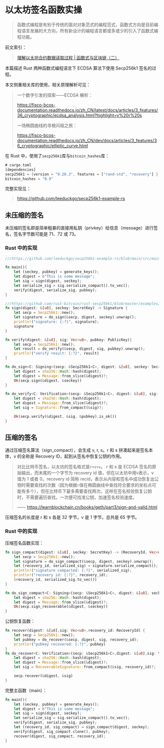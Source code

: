 # 以太坊签名函数实操

> 函数式编程是有别于传统的面对对象范式的编程范式，函数式方向是目前编程语言发展的大方向，所有新设计的编程语言都或多或少的引入了函数式编程功能。



前文索引：

> [理解以太坊合约数据读取过程 | 函数式与区块链（二）](http://mp.weixin.qq.com/s?__biz=MzI0NTM0MzE5Mw==&mid=2247485420&idx=1&sn=1149067c6a0bfb13bde552bb5721eefd&chksm=e94eb15ade39384c9e68e2bd6bf321640b5da57eefc828ff92b24669fe6e4aa93468464f74e3&scene=21#wechat_redirect)
>

本篇描述  Rust 两种函数式编程语言下 ECDSA 算法下使用 Secp256k1 签名的过程。

本文侧重相关库的使用，相关原理解析可见：

> 一个数字引发的探索——ECDSA 解析：
>
> https://fisco-bcos-documentation.readthedocs.io/zh_CN/latest/docs/articles/3_features/36_cryptographic/ecdsa_analysis.html?highlight=v%20r%20s
>
> 一场椭圆曲线的寻根问祖之旅：
>
> https://fisco-bcos-documentation.readthedocs.io/zh_CN/dev/docs/articles/3_features/36_cryptographic/elliptic_curve.html


在 Rust 中，使用了`secp256k1`库与`bitcoin_hashes`库：

```rust
# cargo.toml
[dependencies]
secp256k1 = {version = "0.20.3", features = ["rand-std", "recovery"] }
bitcoin_hashes = "0.9"
```

完整实现见：

> https://github.com/leeduckgo/secp256k1-example-rs

## 未压缩的签名

未压缩的签名即是简单粗暴的直接用私钥（privkey）给信息（message）进行签名，签名字节数可能是 71、72 或 73。


### Rust 中的实现

```rust
///https://github.com/leeduckgo/secp256k1-example-rs/blob/main/src/main.rs

fn main(){
    let (seckey, pubkey) = generate_keys();
    let digest = b"This is some message";
    let sig = sign(digest, seckey);
    let serialize_sig = sig.serialize_compact().to_vec();
    verify(digest, serialize_sig, pubkey);
}

///https://github.com/rust-bitcoin/rust-secp256k1/blob/master/examples/sign_verify.rs
fn sign(digest: &[u8], seckey: SecretKey) -> Signature {
    let secp = Secp256k1::new();
    let signature = do_sign(&secp, digest, seckey).unwrap();
    println!("signature: {:?}", signature);
    signature
}

fn verify(digest: &[u8], sig: Vec<u8>, pubkey: PublicKey){
    let secp = Secp256k1::new();
    let result = do_verify(&secp, digest, sig, pubkey).unwrap();
    println!("verify result: {:?}", result)
}

fn do_sign<C: Signing>(secp: &Secp256k1<C>, digest: &[u8], seckey: SecretKey) -> Result<Signature, Error> {
    let digest = sha256::Hash::hash(digest);
    let digest = Message::from_slice(&digest)?;
    Ok(secp.sign(&digest, &seckey))
}

fn do_verify<C: Verification>(secp: &Secp256k1<C>, digest: &[u8], sig: Vec<u8>, pubkey: PublicKey) -> Result<bool, Error> {
    let digest = sha256::Hash::hash(digest);
    let digest = Message::from_slice(&digest)?;
    let sig = Signature::from_compact(&sig)?;

    Ok(secp.verify(&digest, &sig, &pubkey).is_ok())
}
```

## 压缩的签名

通过压缩签名算法（sign_compact），会生成 v, r, s。r 和 s 拼凑起来是签名本体，v 的全称是 Recovery ID，起到从签名中恢复公钥的作用。

> 对比比特币签名，以太坊的签名格式是`r+s+v`。 r 和 s 是 ECDSA 签名的原始输出，而末尾的一个字节为 recovery id 值，但在以太坊中用`V`表示，v 值为 1 或者 0。recovery id 简称 recid，表示从内容和签名中成功恢复出公钥时需要查找的次数（因为根据`r`值在椭圆曲线中查找符合要求的坐标点可能有多个），但在比特币下最多需要查找两次。这样在签名校验恢复公钥时，不需要遍历查找，一次便可找准公钥，加速签名校验速度。
>
> —— https://learnblockchain.cn/books/geth/part3/sign-and-valid.html

压缩签名的长度是 r 和 s 各是 32 字节，v 是 1 字节，总共是 65 字节。


### Rust 中的实现

压缩签名函数实现：

```rust
fn sign_compact(digest: &[u8], seckey: SecretKey) -> (RecoveryId, Vec<u8>) {
    let secp = Secp256k1::new();
    let signature = do_sign_compact(&secp, digest, seckey).unwrap();
    let (recovery_id, serialized_sig) = signature.serialize_compact();
    println!("signature compacted: {:?}", serialized_sig);
    println!("recovery id: {:?}", recovery_id);
    (recovery_id, serialized_sig.to_vec())
}

fn do_sign_compact<C: Signing>(secp: &Secp256k1<C>, digest: &[u8], seckey: SecretKey) -> Result<RecoverableSignature, Error> {
    let digest = sha256::Hash::hash(digest);
    let digest = Message::from_slice(&digest)?;
    Ok(secp.sign_recoverable(&digest, &seckey))
}
```

公钥恢复函数：

```rust
fn recover(digest: &[u8],sig: Vec<u8>,recovery_id: RecoveryId) {
    let secp = Secp256k1::new();
    let pubkey = do_recover(&secp, digest, sig, recovery_id);
    println!("pubkey recovered: {:?}", pubkey)
}
fn do_recover<C: Verification>(secp: &Secp256k1<C>,digest: &[u8],sig: Vec<u8>,recovery_id: RecoveryId) -> Result<PublicKey, Error> {
    let digest = sha256::Hash::hash(digest);
    let digest = Message::from_slice(&digest)?;
    let sig = RecoverableSignature::from_compact(&sig, recovery_id)?;

    secp.recover(&digest, &sig)
}
```

完整主函数（main）：

```rust
fn main(){
    let (seckey, pubkey) = generate_keys();
    let digest = b"This is some message";
    let sig = sign(digest, seckey);
    let serialize_sig = sig.serialize_compact().to_vec();
    verify(digest, serialize_sig, pubkey);
    let (recovery_id, sig_compact) = sign_compact(digest, seckey);
    verify(digest, sig_compact.clone(), pubkey);
    recover(digest, sig_compact, recovery_id);
}
```
